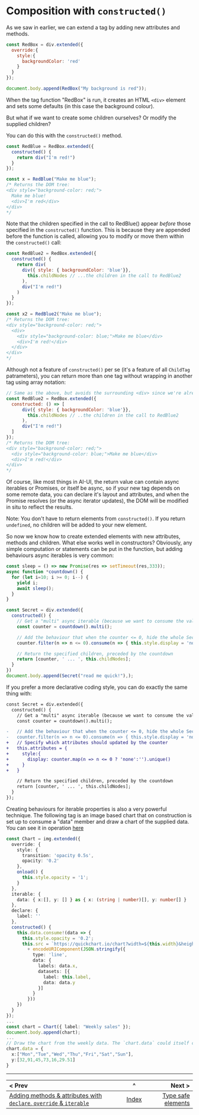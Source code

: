 
# Composition with `constructed()`

As we saw in earlier, we can extend a tag by adding new attributes and methods.

```javascript
const RedBox = div.extended({
  override:{
    style:{
      backgroundColor: 'red'
    }
  }
});

document.body.append(RedBox("My background is red"));
```

When the tag function "RedBox" is run, it creates an HTML `<div>` element and sets some defaults (in this case the background colour).

But what if we want to create some children ourselves? Or modify the supplied children?

You can do this with the `constructed()` method.

```javascript
const RedBlue = RedBox.extended({
  constructed() {
    return div("I'm red!")
  }
});

const x = RedBlue("Make me blue");
/* Returns the DOM tree:
<div style="background-color: red;">
  Make me blue!
  <div>I'm red</div>
</div>
*/
```
Note that the children specified in the call to RedBlue() appear _before_ those specified in the `constructed()` function. This is because they are appended before the function is called, allowing you to modify or move them within the `constructed()` call:
```javascript
const RedBlue2 = RedBox.extended({
  constructed() {
    return div(
      div({ style: { backgroundColor: 'blue'}},
        this.childNodes // ...the children in the call to RedBlue2
      ),
      div("I'm red!")
    )
  }
});

const x2 = RedBlue2("Make me blue");
/* Returns the DOM tree:
<div style="background-color: red;">
  <div>
    <div style="background-color: blue;">Make me blue</div>
    <div>I'm red!</div>
  </div>
</div>
*/
```
Although not a feature of `constructed()` per se (it's a feature of all `ChildTag` patrameters), you can return more than one tag without wrapping in another tag using array notation:

```javascript
// Same as the above, but avoids the surrounding <div> since we're already a <div> inherited from RedBox, and uses arrow notation to show how concise it can be
const RedBlue2 = RedBox.extended({
  constructed: () => [
      div({ style: { backgroundColor: 'blue'}},
        this.childNodes // ..the children in the call to RedBlue2
      ),
      div("I'm red!")
  ]
});
/* Returns the DOM tree:
<div style="background-color: red;">
  <div style="background-color: blue;">Make me blue</div>
  <div>I'm red!</div>
</div>
*/
```

Of course, like most things in AI-UI, the return value can contain async iterables or Promises, or itself be async, so if your new tag depends on some remote data, you can declare it's layout and attributes, and when the Promise resolves (or the async iterator updates), the DOM will be modified in situ to reflect the results.

Note: You don't have to return elements from `constructed()`. If you return `undefined`, no children will be added to your new element.

So now we know how to create extended elements with new attributes, methods and children. What else works well in constructors? Obviously, any simple computation or statements can be put in the function, but adding behaviours async iterables is very common:
```javascript
const sleep = () => new Promise(res => setTimeout(res,333));
async function *countdown() {
  for (let i=10; i >= 0; i--) {
    yield i;
    await sleep();
  }
}

const Secret = div.extended({
  constructed() {
    // Get a "multi" async iterable (because we want to consume the values in more than one place)
    const counter = countdown().multi();

    // Add the behaviour that when the counter <= 0, hide the whole Secret DOM tree
    counter.filter(n => n <= 0).consume(n => { this.style.display = 'none' });

    // Return the specified children, preceded by the countdown
    return [counter, ' ... ', this.childNodes];
  }
})
document.body.append(Secret("read me quick!"),);
```
If you prefer a more declarative coding style, you can do exactly the same thing with:
```diff
const Secret = div.extended({
  constructed() {
    // Get a "multi" async iterable (because we want to consume the values in more than one place)
    const counter = countdown().multi();

-   // Add the behaviour that when the counter <= 0, hide the whole Secret DOM tree
-   counter.filter(n => n <= 0).consume(n => { this.style.display = 'none' });
+   // Specify which attributes should updated by the counter
+   this.attributes = {
+     style:{
+       display: counter.map(n => n <= 0 ? 'none':'').unique()
+     }
+   }

    // Return the specified children, preceded by the countdown
    return [counter, ' ... ', this.childNodes];
  }
});
```

Creating behaviours for iterable properties is also a very powerful technique. The following tag is an image based chart that on construction is set up to consume a "data" member and draw a chart of the supplied data. You can see it in operation [here](https://raw.githack.com/MatAtBread/AI-UI/main/guide/examples/ts/ts-example.html?weather-8.ts)

```typescript
const Chart = img.extended({
  override: {
    style: {
      transition: 'opacity 0.5s',
      opacity: '0.2'
    },
    onload() {
      this.style.opacity = '1';
    }
  },
  iterable: {
    data: { x:[], y: [] } as { x: (string | number)[], y: number[] }
  },
  declare: {
    label: ''
  },
  constructed() {
    this.data.consume!(data => {
      this.style.opacity = '0.2';
      this.src = `https://quickchart.io/chart?width=${this.width}&height=${this.height}&chart=`
        + encodeURIComponent(JSON.stringify({
          type: 'line',
          data: {
            labels: data.x,
            datasets: [{
              label: this.label,
              data: data.y
            }]
          }
        }))
    })
  }
});
...
const chart = Chart({ label: "Weekly sales" });
document.body.append(chart);
...
// Draw the chart from the weekly data. The `chart.data` could itself come from am async iterator
chart.data = {
  x:["Mon","Tue","Wed","Thu","Fri","Sat","Sun"],
  y:[32,91,45,73,16,29.51]
}
```


____

| < Prev | ^ |  Next > |
|:-------|:-:|--------:|
| [Adding methods & attributes with `declare`, `override` & `iterable`](./prototype.md) | [Index](./index.md) | [Type safe elements](./ids.md) |

